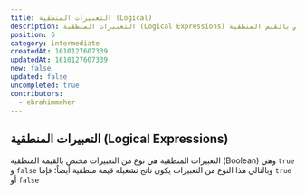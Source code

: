 ```yaml
---
title: التعبيرات المنطقية (Logical)
description: التعبيرات المنطقية (Logical Expressions) هي نوع من التعبييرات مختص بالقيم المنطقية (true, false)
position: 6
category: intermediate
createdAt: 1610127607339
updatedAt: 1610127607339
new: false
updated: false
uncompleted: true
contributors:
  - ebrahimmaher
---
```


## التعبيرات المنطقية (Logical Expressions)
التعبيرات المنطقية هي نوع من التعبيرات مختص بالقيمة المنطقية (Boolean) وهي `true` و `false` وبالتالي هذا النوع من التعبيرات يكون ناتج تشغيله قيمة منطقية أيضاً؛ فإما `true` أو `false`
